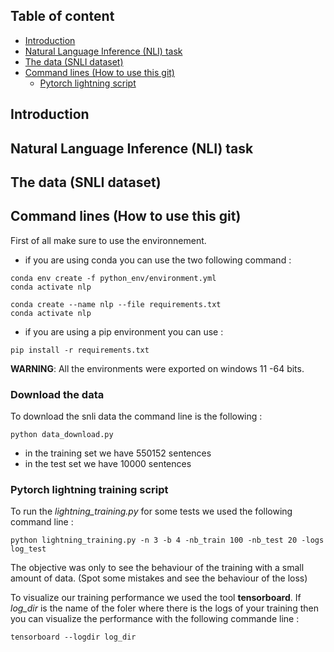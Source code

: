 
## Table of content

- [Introduction](#introduction)
- [Natural Language Inference (NLI) task](#natural-language-inference-nli-task)
- [The data (SNLI dataset)](#the-data-snli-dataset)
- [Command lines (How to use this git)](#command-lines-how-to-use-this-git)
  - [Pytorch lightning script](#pytorch-lightning-training-script)



## Introduction

## Natural Language Inference (NLI) task

## The data (SNLI dataset)

## Command lines (How to use this git)

First of all make sure to use the environnement.

- if you are using conda you can use the two following command :
```commandline
conda env create -f python_env/environment.yml
conda activate nlp
```

```commandline
conda create --name nlp --file requirements.txt
conda activate nlp
```

- if you are using a pip environment you can use :
```commandline
pip install -r requirements.txt
```

**WARNING**: All the environments were exported on windows 11 -64 bits.

### Download the data

To download the snli data the command line is the following :
```
python data_download.py
```

- in the training set we have $550152$ sentences
- in the test set we have $10000$ sentences

### Pytorch lightning training script

To run the *lightning_training.py* for some tests we used the following command line :

```
python lightning_training.py -n 3 -b 4 -nb_train 100 -nb_test 20 -logs log_test
```

The objective was only to see the behaviour of the training with a small amount of data. (Spot some mistakes and see the behaviour of the loss)

To visualize our training performance we used the tool **tensorboard**. If *log_dir* is the name of the foler where there is the logs of your training then you can visualize the performance with the following commande line :


```
tensorboard --logdir log_dir
```
